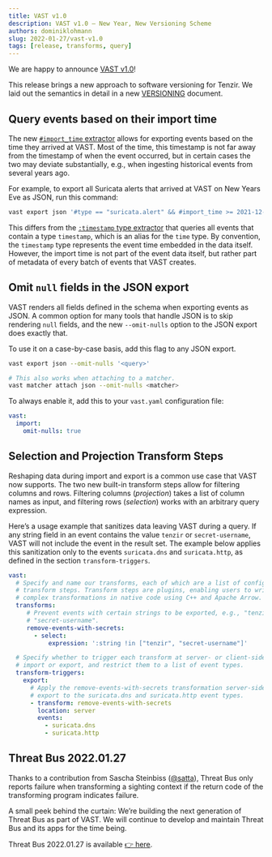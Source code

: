 ```yaml
---
title: VAST v1.0
description: VAST v1.0 – New Year, New Versioning Scheme
authors: dominiklohmann
slug: 2022-01-27/vast-v1.0
tags: [release, transforms, query]
---
```

We are happy to announce [VAST v1.0][github-vast-release]!

This release brings a new approach to software versioning for Tenzir. We laid
out the semantics in detail in a new [VERSIONING][github-versioning-md]
document.

[github-vast-release]: https://github.com/tenzir/vast/releases/tag/v1.0.0
[github-versioning-md]: https://github.com/tenzir/vast/blob/v1.0.0/VERSIONING.md

<!--truncate-->

## Query events based on their import time

The new [`#import_time` extractor][docs-meta-extractor] allows for exporting
events based on the time they arrived at VAST. Most of the time, this timestamp
is not far away from the timestamp of when the event occurred, but in certain
cases the two may deviate substantially, e.g., when ingesting historical events
from several years ago.

For example, to export all Suricata alerts that arrived at VAST on New Years Eve
as JSON, run this command:

```bash
vast export json '#type == "suricata.alert" && #import_time >= 2021-12-31 && #import_time < 2022-01-01'
```

This differs from the [`:timestamp` type extractor][docs-type-extractor] that
queries all events that contain a type `timestamp`, which is an alias for the
`time` type.  By convention, the `timestamp` type represents the event time
embedded in the data itself. However, the import time  is not part of the event
data itself, but rather part of metadata of every batch of events that VAST
creates.

[docs-meta-extractor]: https://docs.tenzir.com/vast/query-language/expressions/#meta-extractor
[docs-type-extractor]: https://docs.tenzir.com/vast/query-language/expressions#type-extractor

## Omit `null` fields in the JSON export

VAST renders all fields defined in the schema when exporting events as JSON. A
common option for many tools that handle JSON is to skip rendering `null`
fields, and the new `--omit-nulls` option to the JSON export does exactly that.

To use it on a case-by-case basis, add this flag to any JSON export.

```bash
vast export json --omit-nulls '<query>'

# This also works when attaching to a matcher.
vast matcher attach json --omit-nulls <matcher>
```

To always enable it, add this to your `vast.yaml` configuration file:

```yaml
vast:
  import:
    omit-nulls: true
```

## Selection and Projection Transform Steps

Reshaping data during import and export is a common use case that VAST now
supports. The two new built-in transform steps allow for filtering columns and
rows. Filtering columns (*projection*) takes a list of column names as input,
and filtering rows (*selection*)  works with an arbitrary query expression.

Here’s a usage example that sanitizes data leaving VAST during a query. If any
string field in an event contains the value `tenzir` or `secret-username`, VAST
will not include the event in the result set. The example below applies this
sanitization only to the events  `suricata.dns` and `suricata.http`, as defined
in the section `transform-triggers`.

```yaml
vast:
  # Specify and name our transforms, each of which are a list of configured
  # transform steps. Transform steps are plugins, enabling users to write more
  # complex transformations in native code using C++ and Apache Arrow.
  transforms:
     # Prevent events with certain strings to be exported, e.g., "tenzir" or
     # "secret-username".
     remove-events-with-secrets:
       - select:
           expression: ':string !in ["tenzir", "secret-username"]'

  # Specify whether to trigger each transform at server- or client-side, on
  # import or export, and restrict them to a list of event types.
  transform-triggers:
    export:
      # Apply the remove-events-with-secrets transformation server-side on
      # export to the suricata.dns and suricata.http event types.
      - transform: remove-events-with-secrets
        location: server
        events:
          - suricata.dns
          - suricata.http
```

## Threat Bus 2022.01.27
Thanks to a contribution from Sascha Steinbiss
([@satta](https://github.com/satta)), Threat Bus only reports failure when
transforming a sighting context if the return code of the transforming program
indicates failure.

A small peek behind the curtain: We’re building the next generation of Threat
Bus as part of VAST. We will continue to develop and maintain Threat Bus and its
apps for the time being.

Threat Bus 2022.01.27 is available [👉
here](https://github.com/tenzir/threatbus/releases/tag/2022.01.27).
